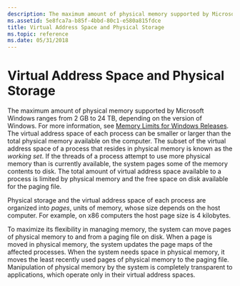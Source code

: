 ```yaml
---
description: The maximum amount of physical memory supported by Microsoft Windows ranges from 2 GB to 2 TB, depending on the version of Windows.
ms.assetid: 5e8fca7a-b85f-4bbd-80c1-e580a815fdce
title: Virtual Address Space and Physical Storage
ms.topic: reference
ms.date: 05/31/2018
---
```


# Virtual Address Space and Physical Storage

The maximum amount of physical memory supported by Microsoft Windows ranges from 2 GB to 24 TB, depending on the version of Windows. For more information, see [Memory Limits for Windows Releases](memory-limits-for-windows-releases.md). The virtual address space of each process can be smaller or larger than the total physical memory available on the computer. The subset of the virtual address space of a process that resides in physical memory is known as the *working set*. If the threads of a process attempt to use more physical memory than is currently available, the system pages some of the memory contents to disk. The total amount of virtual address space available to a process is limited by physical memory and the free space on disk available for the paging file.

Physical storage and the virtual address space of each process are organized into *pages*, units of memory, whose size depends on the host computer. For example, on x86 computers the host page size is 4 kilobytes.

To maximize its flexibility in managing memory, the system can move pages of physical memory to and from a paging file on disk. When a page is moved in physical memory, the system updates the page maps of the affected processes. When the system needs space in physical memory, it moves the least recently used pages of physical memory to the paging file. Manipulation of physical memory by the system is completely transparent to applications, which operate only in their virtual address spaces.

 

 



